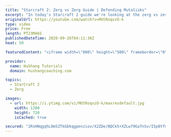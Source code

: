 ```yaml
---
title: "Starcraft 2: Zerg vs Zerg Guide | Defending Mutalisks"
excerpt: "In today's Starcraft 2 guide we're looking at the zerg vs zerg matchup. Lets' learn how to play confidently against mutalisk as the roach player!  Starcraft 2: Zerg vs Zerg Guide | Defending Mutalisks with Roaches #StarCraft2 #sc2 #ZergVSZerg   Coaching --------------------------------------------------------------------------"
originalUrl: https://youtube.com/watch?v=MUtRoqvzO-k
type: video
price: Free
length: PT23M46S
publishedDateTime: 2020-09-26T04:11:36Z
heat: 50

featuredContent: "<iframe width=\"800\" height=\"500\" frameborder=\"0\" src=\"https://www.youtube.com/embed/MUtRoqvzO-k\" allow=\"accelerometer; autoplay; encrypted-media; gyroscope; picture-in-picture\" allowfullscreen></iframe>"

provider:
  name: HuShang Tutorials
  domain: hushangcoaching.com

topics:
  - StarCraft 2
  - Zerg

images:
  - url: https://i.ytimg.com/vi/MUtRoqvzO-k/maxresdefault.jpg
    width: 1280
    height: 720
    isCached: true

secured: "2RsHNqgqhL0m5ZTkGbkqgpenziov/X2ZDe/BQCk5+XZLw79GaTnSv/I5p8YfmApbq3G6tKtGh3WV6b2TFDSU61wsw8uV4ctbFpZ00DrARq12+7MresfQCPAHnAM3FNre9BYLpFw++hI7Hj5Z09Nfb2M8hOqxj/Tzl62hOl8bXgSZ1bWpEcZ7cbi+6VvBmDXyff0ZcM3iu+eKP50S/6TeF7xAfMaKDN/6Ce+9KZInwMKasI6HmngMfhpmz8d+tMja1tcD1fCeGDLCSO7VIL/lgRs+Lf96fK4YDB1XYTwmClmVA+XtjPcMrEvl5OxK+k22eAw/1+bFEB1PeuixBwDXaODvetfrZGBoIYgfFJP8+W6+QjcjRqkDqanTcHg0gmhCJKoz43Lh1sqtpzI8+WI1RsEG7ScoXOUGSZrG+9iQmNE=;10tTDt+3JlQqNYG5OCxnXg=="
---
```


